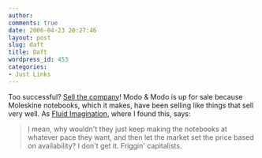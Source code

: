 ```yaml
---
author:
comments: true
date: 2006-04-23 20:27:46
layout: post
slug: daft
title: Daft
wordpress_id: 453
categories:
- Just Links
---
```


Too successful? [Sell the company](http://www.telegraph.co.uk/money/main.jhtml?xml=/money/2006/04/19/cnmole19.xml&menuId=242&sSheet=/money/2006/04/19/ixcity.html)! Modo & Modo is up for sale because Moleskine notebooks, which it makes, have been selling like things that sell very well. As [Fluid Imagination](http://fluidimagination.com/blog/2006/04/23/too-big-for-us/), where I found this, says:

> I mean, why wouldn't they just keep making the notebooks at whatever pace they want, and then let the market set the price based on availability? I don't get it. Friggin' capitalists.


